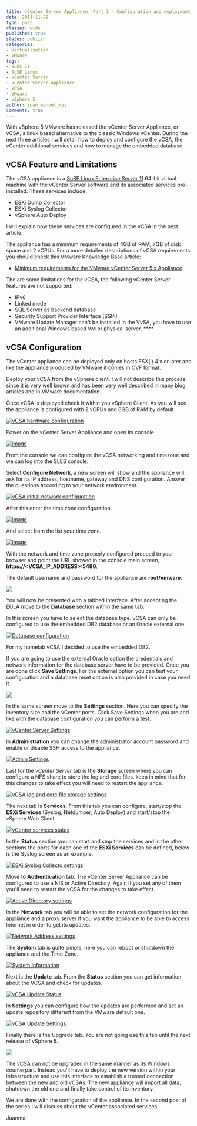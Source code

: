 ```yaml
---
title: vCenter Server Appliance. Part 1 - Configuration and deployment
date: 2011-11-29
type: post
classes: wide
published: true
status: publish
categories:
- Virtualization
- VMware
tags:
- SLES 11
- SuSE Linux
- vCenter Server
- vCenter Server Appliance
- VCSA
- VMware
- vSphere 5
author: juan_manuel_rey
comments: true
---
```


With vSphere 5 VMware has released the vCenter Server Appliance, or vCSA, a linux based alternative to the classic Windows vCenter. During the next three articles I will detail how to deploy and configure the vCSA, the vCenter additional services and how to manage the embedded database.

## vCSA Feature and Limitations

The vCSA appliance is a [SuSE Linux Enterprise Server 11](http://www.suse.com/products/server/) 64-bit virtual machine with the vCenter Server software and its associated services pre-installed. These services include:

- ESXi Dump Collector
- ESXi Syslog Collector
- vSphere Auto Deploy

I will explain how these services are configured in the vCSA in the next article.

The appliance has a minimum requirements of 4GB of RAM, 7GB of disk space and 2 vCPUs. For a more detailed descriptions of vCSA requirements you should check this VMware Knowledge Base article:

- [Minimum requirements for the VMware vCenter Server 5.x Appliance](http://kb.vmware.com/kb/2005086)

The are some limitations for the vCSA, the following vCenter Server features are not supported:

- IPv6
- Linked mode
- SQL Server as backend database
- Security Support Provider Interface (SSPI)
- VMware Update Manager can't be installed in the VvSA, you have to use an additional Windows based VM or physical server. ****

## vCSA Configuration

The vCenter appliance can be deployed only on hosts ESX(i) 4.x or later and like the appliance produced by VMware it comes in OVF format.

Deploy your vCSA from the vSphere client. I will not describe this process since it is very well known and has been very well described in many blog articles and in VMware documentation.

Once vCSA is deployed check it within you vSphere Client. As you will see the appliance is configured with 2 vCPUs and 8GB of RAM by default.

[![](/assets/images/vcsa_hw_config.png "vCSA hardware configuration")]({{site.url}}/assets/images/vcsa_hw_config.png)

Power on the vCenter Server Appliance and open its console.

[![image](/assets/images/vcsa_console.png "vCSA Console")]({{site.url}}/assets/images/vcsa_console.png)

From the console we can configure the vCSA networking and timezone and we can log into the SLES console.

Select **Configure Network**, a new screen will show and the appliance will ask for its IP address, hostname, gateway and DNS configuration. Answer the questions according to your network environment.

[![](/assets/images/vcsa_net_config.png "vCSA initial network configuration")]({{site.url}}/assets/images/vcsa_net_config.png)

After this enter the time zone configuration.

[![image](/assets/images/vcsa_time_zone_config.png "Time Zone Configuration")]({{site.url}}/assets/images/vcsa_time_zone_config.png)

And select from the list your time zone.

[![image](/assets/images/vcsa_time_zone_config_selection.png "vCSA Time Zone selection")]({{site.url}}/assets/images/vcsa_time_zone_config_selection.png)

With the network and time zone properly configured proceed to your browser and point the URL showed in the console main screen, **https://<VCSA_IP_ADDRESS>:5480**.

The default username and password for the appliance are **root/vmware**.

[![](/assets/images/vcsa_web_login.png)]({{site.url}}/assets/images/vcsa_web_login.png)

You will now be presented with a tabbed interface. After accepting the EULA move to the **Database** section within the same tab.

In this screen you have to select the database type. vCSA can only be configured to use the embedded DB2 database or an Oracle external one.

[![](/assets/images/vcsa_db_config.png "Database configuration")]({{site.url}}/assets/images/vcsa_db_config.png)

For my homelab vCSA I decided to use the embedded DB2.

If you are going to use the external Oracle option the credentials and network information for the database server have to be provided. Once you are done click **Save Settings**. For the external option you can test your configuration and a database reset option is also provided in case you need it.

[![](/assets/images/vcsa_db_ok.png)]({{site.url}}/assets/images/vcsa_db_ok.png)

In the same screen move to the **Settings** section. Here you can specify the inventory size and the vCenter ports. Click Save Settings when you are and like with the database configuration you can perform a test.

[![](/assets/images/vc_server_settings.png "vCenter Server Settings")]({{site.url}}/assets/images/vc_server_settings.png)

In **Administration** you can change the administrator account password and enable or disable SSH access to the appliance.

[![](/assets/images/vcsa_vami_admin_settings.png "Admin Settings")]({{site.url}}/assets/images/vcsa_vami_admin_settings.png)

Last for the *vCenter Server* tab is the **Storage** screen where you can configure a NFS share to store the log and core files. keep in mind that for this changes to take effect you will need to restart the appliance.

[![](/assets/images/vcsa_log_core_files.png "vCSA log and core file storage settings")]({{site.url}}/assets/images/vcsa_log_core_files.png)

The next tab is **Services**. From this tab you can configure, start/stop the **ESXi Services** (Syslog, Netdumper, Auto Deploy) and start/stop the vSphere Web Client.

[![](/assets/images/vc_services_status.png "vCenter services status")]({{site.url}}/assets/images/vc_services_status.png)

In the **Status** section you can start and stop the services and in the other sections the ports for each one of the **ESXi Services** can be defined, below is the Syslog screen as an example.

[![](/assets/images/vcsa_esxi_syslog_collector.png "ESXi Syslog Collecto settings")]({{site.url}}/assets/images/vcsa_esxi_syslog_collector.png)

Move to **Authentication** tab. The vCenter Server Appliance can be configured to use a NIS or Active Directory. Again if you set any of them you'll need to restart the vCSA for the changes to take effect.

[![](/assets/images/vcsa_ad_settings.png "Active Directory settings")]({{site.url}}/assets/images/vcsa_ad_settings.png)

In the **Network** tab you will be able to set the network configuration for the appliance and a proxy server if you want the appliance to be able to access Internet in order to get its updates.

[![](/assets/images/vcsa_network_address.png "Network Address settings")]({{site.url}}/assets/images/vcsa_network_address.png)

The **System** tab is quite simple, here you can reboot or shutdown the appliance and the Time Zone.

[![](/assets/images/vcsa_system_info.png "System Information")]({{site.url}}/assets/images/vcsa_system_info.png)

Next is the **Update** tab. From the **Status** section you can get information about the VCSA and check for updates.

[![](/assets/images/vcsa_update_status.png "vCSA Update Status")]({{site.url}}/assets/images/vcsa_update_status.png)

In **Settings** you can configure how the updates are performed and set an update repository different from the VMware default one.

[![](/assets/images/vcsa_update_settings.png "vCSA Update Settings")]({{site.url}}/assets/images/vcsa_update_settings.png)

Finally there is the Upgrade tab. You are not going use this tab until the next release of vSphere 5.

[![](/assets/images/vcsa_prepare_for_upgrade.png)]({{site.url}}/assets/images/vcsa_prepare_for_upgrade.png)

The vCSA can not be upgraded in the same manner as its Windows counterpart. Instead you'll have to deploy the new version within your infrastructure and use this interface to establish a trusted connection between the new and old vCSAs. The new appliance will import all data, shutdown the old one and finally take control of its inventory.

We are done with the configuration of the appliance. In the second post of the series I will discuss about the vCenter associated services.

Juanma.
